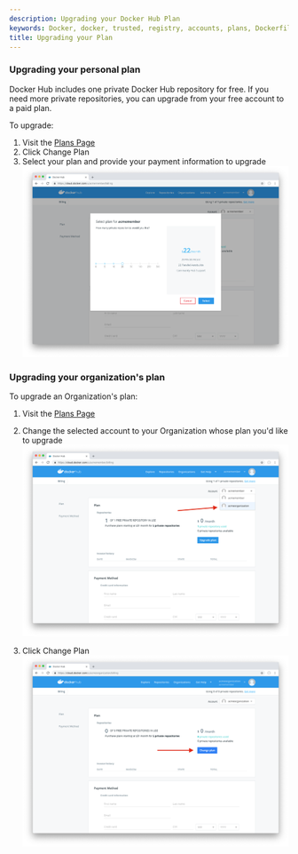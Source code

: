 ```yaml
---
description: Upgrading your Docker Hub Plan
keywords: Docker, docker, trusted, registry, accounts, plans, Dockerfile, Docker Hub, webhooks, docs, documentation
title: Upgrading your Plan
---
```


### Upgrading your personal plan

Docker Hub includes one private Docker Hub repository for free. If you need
more private repositories, you can upgrade from your free account to a paid
plan.

To upgrade:
1. Visit the [Plans Page](https://hub.docker.com/account/billing-plans/)
2. Click Change Plan
3. Select your plan and provide your payment information to upgrade ![Upgrade Plan](images/index-upgrade-plan.png)

### Upgrading your organization's plan

To upgrade an Organization's plan:

1. Visit the [Plans Page](https://hub.docker.com/account/billing-plans/)
2. Change the selected account to your Organization whose plan you'd like to upgrade ![Change Account](images/upgrade-change-account.png)

3. Click Change Plan ![Change Plan](images/upgrade-change-plan.png)
